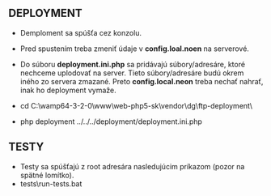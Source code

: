 
DEPLOYMENT
-----------------------------------
- Demploment sa spúšťa cez konzolu.
- Pred spustením treba zmeniť údaje v **config.loal.noen** na serverové.
- Do súboru **deployment.ini.php** sa pridávajú súbory/adresáre, ktoré nechceme uplodovať na server.
		Tieto súbory/adresáre budú okrem iného zo servera zmazané.
		Preto **config.local.neon** treba nechať nahrať, inak ho deployment vymaže.


- cd C:\wamp64-3-2-0\www\web-php5-sk\vendor\dg\ftp-deployment\
- php deployment ../../../deployment/deployment.ini.php

TESTY
-----------------------------------
- Testy sa spúšťajú z root adresára nasledujúcim príkazom (pozor na spätné lomítko).
- tests\run-tests.bat
